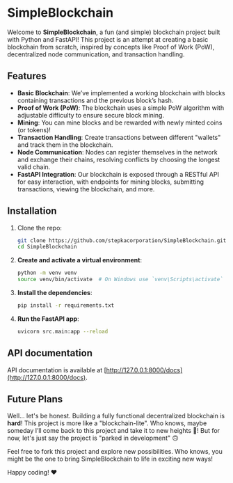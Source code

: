 # SimpleBlockchain

Welcome to **SimpleBlockchain**, a fun (and simple) blockchain project built
with Python and FastAPI! This project is an attempt at creating a basic 
blockchain from scratch, inspired by concepts like Proof of Work (PoW),
decentralized node communication, and transaction handling.

## Features

- **Basic Blockchain**: We’ve implemented a working blockchain with blocks
containing transactions and the previous block’s hash.
- **Proof of Work (PoW)**: The blockchain uses a simple PoW algorithm with
adjustable difficulty to ensure secure block mining.
- **Mining**: You can mine blocks and be rewarded with newly minted coins 
(or tokens)!
- **Transaction Handling**: Create transactions between different "wallets"
and track them in the blockchain.
- **Node Communication**: Nodes can register themselves in the network and
exchange their chains, resolving conflicts by choosing the longest valid chain.
- **FastAPI Integration**: Our blockchain is exposed through a RESTful API
for easy interaction, with endpoints for mining blocks, submitting
transactions, viewing the blockchain, and more.

## Installation

1. Clone the repo:

    ```bash
    git clone https://github.com/stepkacorporation/SimpleBlockchain.git
    cd SimpleBlockchain
    ```

2. **Create and activate a virtual environment**:

    ```bash
    python -m venv venv
    source venv/bin/activate  # On Windows use `venv\Scripts\activate`
    ```

3. **Install the dependencies**:

    ```bash
    pip install -r requirements.txt
    ```

4. **Run the FastAPI app**:

    ```bash
    uvicorn src.main:app --reload
    ```

## API documentation

API documentation is available at [http://127.0.0.1:8000/docs](http://127.0.0.1:8000/docs).

## Future Plans

Well... let's be honest. Building a fully functional decentralized blockchain
is **hard**! This project is more like a "blockchain-lite". Who knows, maybe
someday I’ll come back to this project and take it to new heights 🚀! But for
now, let's just say the project is "parked in development" 🙃

Feel free to fork this project and explore new possibilities. Who knows, 
you might be the one to bring SimpleBlockchain to life in exciting new
ways!

Happy coding! ❤️